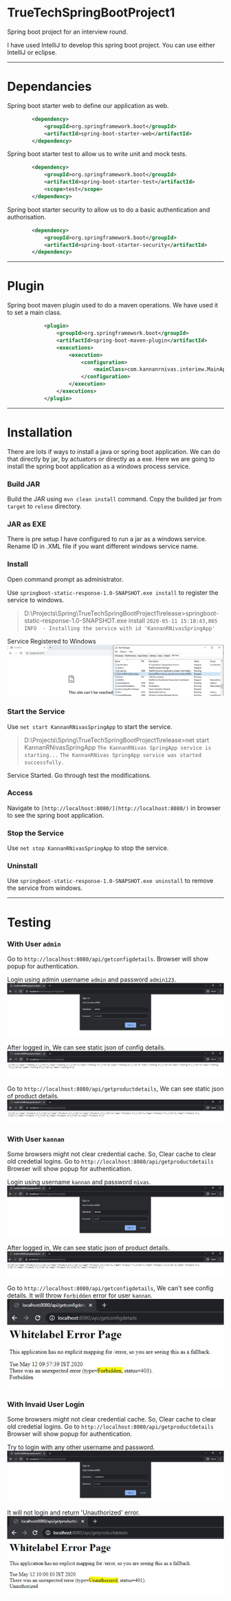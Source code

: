 # TrueTechSpringBootProject1
Spring boot project for an interview round.

I have used IntelliJ to develop this spring boot project. You can use either IntelliJ or eclipse.

----
# Dependancies 
Spring boot starter web to define our application as web.
```xml
        <dependency>
            <groupId>org.springframework.boot</groupId>
            <artifactId>spring-boot-starter-web</artifactId>
        </dependency>
```
Spring boot starter test to allow us to write unit and mock tests.
```xml
        <dependency>
            <groupId>org.springframework.boot</groupId>
            <artifactId>spring-boot-starter-test</artifactId>
            <scope>test</scope>
        </dependency>
```
Spring boot starter security to allow us to do a basic authentication and authorisation.
```xml
        <dependency>
            <groupId>org.springframework.boot</groupId>
            <artifactId>spring-boot-starter-security</artifactId>
        </dependency>
```
----
# Plugin 
Spring boot maven plugin used to do a maven operations. We have used it to set a main class.
```xml
            <plugin>
                <groupId>org.springframework.boot</groupId>
                <artifactId>spring-boot-maven-plugin</artifactId>
                <executions>
                    <execution>
                        <configuration>
                            <mainClass>com.kannanrnivas.interiew.MainApplication</mainClass>
                        </configuration>
                    </execution>
                </executions>
            </plugin>
```

----
# Installation
There are lots if ways to install a java or spring boot application. We can do that directly by jar, by actuators or directly as a exe.
Here we are going to install the spring boot application as a windows process service.

### Build JAR
Build the JAR using `mvn clean install` command.
Copy the builded jar from `target` to `relese` directory.

### JAR as EXE
There is pre setup I have configured to run a jar as a windows service.
Rename ID in .XML file if you want different windows service name.

### Install
Open command prompt as administrator.

Use `springboot-static-response-1.0-SNAPSHOT.exe install` to register the service to windows.
 > D:\Projects\Spring\TrueTechSpringBootProject1\release>springboot-static-response-1.0-SNAPSHOT.exe install
`2020-05-11 15:18:43,865 INFO  - Installing the service with id 'KannanRNivasSpringApp'`

Service Registered to Windows
![Service Registered to Windows](https://github.com/KannanRNivas/TrueTechSpringBootProject1/blob/master/screenshots/Installed_1.JPG)

### Start the Service
Use `net start KannanRNivasSpringApp` to start the service.
 > D:\Projects\Spring\TrueTechSpringBootProject1\release>net start KannanRNivasSpringApp
`The KannanRNivas SpringApp service is starting...`
`The KannanRNivas SpringApp service was started successfully.`

Service Started. Go through test the modifications.

### Access
Navigate to `[http://localhost:8080/](http://localhost:8080/)` in browser to see the spring boot application.

### Stop the Service
Use `net stop KannanRNivasSpringApp` to stop the service.

### Uninstall
Use `springboot-static-response-1.0-SNAPSHOT.exe uninstall` to remove the service from windows.

----

# Testing
### With User `admin`
Go to `http://localhost:8080/api/getconfigdetails`. 
Browser will show popup for authentication.

Login using admin username `admin` and password `admin123`.
![Admin_Config](https://github.com/KannanRNivas/TrueTechSpringBootProject1/blob/master/screenshots/test_admin_config_1.JPG)

After logged in, We can see static json of config details.
![Admin_Config_2](https://github.com/KannanRNivas/TrueTechSpringBootProject1/blob/master/screenshots/test_admin_config_2.JPG)

Go to `http://localhost:8080/api/getproductdetails`, We can see static json of product details.
![Admin_Product](https://github.com/KannanRNivas/TrueTechSpringBootProject1/blob/master/screenshots/test_admin_product_1.JPG)

### With User `kannan`
Some browsers might not clear credential cache. So, Clear cache to clear old credetial logins. 
Go to `http://localhost:8080/api/getproductdetails`
Browser will show popup for authentication.

Login using username `kannan` and password `nivas`.
![Kannan_Product](https://github.com/KannanRNivas/TrueTechSpringBootProject1/blob/master/screenshots/test_kannan_product_1.JPG)

After logged in, We can see static json of product details. 
![Kannan_Product_2](https://github.com/KannanRNivas/TrueTechSpringBootProject1/blob/master/screenshots/test_kannan_product_2.JPG)

Go to `http://localhost:8080/api/getconfigdetails`, We can't see config details. It will throw `Forbidden` error for user `kannan`.
![Kannan_Config](https://github.com/KannanRNivas/TrueTechSpringBootProject1/blob/master/screenshots/test_kannan_config_1.JPG)

### With Invaid User Login
Some browsers might not clear credential cache. So, Clear cache to clear old credetial logins. 
Go to `http://localhost:8080/api/getproductdetails`
Browser will show popup for authentication.

Try to login with any other username and password.
![Invalid_User_1](https://github.com/KannanRNivas/TrueTechSpringBootProject1/blob/master/screenshots/test_invaliduser_1.JPG)

It will not login and return 'Unauthorized' error.
![Invalid_User_3](https://github.com/KannanRNivas/TrueTechSpringBootProject1/blob/master/screenshots/test_invaliduser_3.JPG)




